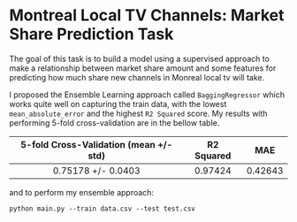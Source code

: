 # Montreal Local TV Channels: Market Share Prediction Task

The goal of this task is to build a model using a supervised approach to make a relationship between market share amount and some features for predicting how much share new channels in Monreal local tv will take.

I proposed the Ensemble Learning approach called `BaggingRegressor` which works quite well on capturing the train data, with the lowest `mean_absolute_error` and the highest `R2 Squared` score. My results with performing 5-fold cross-validation are in the bellow table.

| 5-fold Cross-Validation (mean +/- std) | R2 Squared | MAE|
|:---:|:---:|:---:|
| 0.75178  +/-  0.0403 |  0.97424 |0.42643|

and to perform my ensemble approach:

```
python main.py --train data.csv --test test.csv
```

